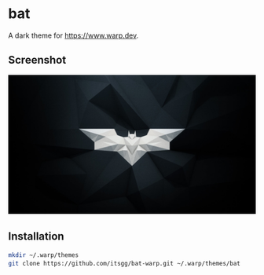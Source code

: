 # bat

A dark theme for <https://www.warp.dev>.

## Screenshot

![bat.jpg](https://raw.githubusercontent.com/itsgg/bat-warp/main/bat.jpg)

## Installation

```bash
mkdir ~/.warp/themes
git clone https://github.com/itsgg/bat-warp.git ~/.warp/themes/bat
```
